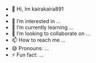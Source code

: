- 👋 Hi, Im kairakaira891
- 
- 👀 I’m interested in ...
- 🌱 I’m currently learning ...
- 💞️ I’m looking to collaborate on ...
- 📫 How to reach me ...
- 😄 Pronouns: ...
- ⚡ Fun fact: ...

<!---
SanjayKumar591/SanjayKumar591 is a ✨ special ✨ repository because its `README.md` (this file) appears on your GitHub profile.
You can click the Preview link to take a look at your changes.
--->

